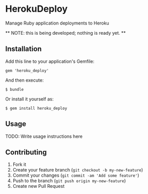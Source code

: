 # HerokuDeploy

Manage Ruby application deployments to Heroku

** NOTE: this is being developed; nothing is ready yet. **

## Installation

Add this line to your application's Gemfile:

    gem 'heroku_deploy'

And then execute:

    $ bundle

Or install it yourself as:

    $ gem install heroku_deploy

## Usage

TODO: Write usage instructions here

## Contributing

1. Fork it
2. Create your feature branch (`git checkout -b my-new-feature`)
3. Commit your changes (`git commit -am 'Add some feature'`)
4. Push to the branch (`git push origin my-new-feature`)
5. Create new Pull Request
